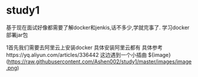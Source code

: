 # study1
基于现在面试好像都需要了解docker和jenkis,话不多少,学就完事了. 学习docker部署jar包

1首先我们需要去阿里云上安装docker 
 具体安装阿里云都有 具体参考https://yq.aliyun.com/articles/336442
这边遇到一个小插曲 
${image}(https://raw.githubusercontent.com/Ashen002/study1/master/images/image.png)
